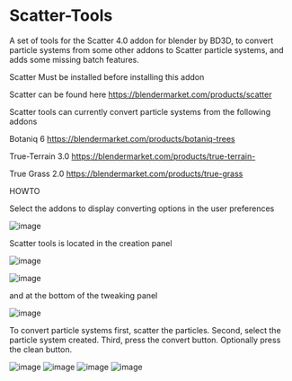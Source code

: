 # Scatter-Tools
A set of tools for the Scatter 4.0 addon for blender by BD3D, to convert particle systems from some other addons to Scatter particle systems, and adds some missing batch features.

Scatter Must be installed before installing this addon

Scatter can be found here https://blendermarket.com/products/scatter

Scatter tools can currently convert particle systems from the following addons

Botaniq 6 https://blendermarket.com/products/botaniq-trees

True-Terrain 3.0 https://blendermarket.com/products/true-terrain-

True Grass 2.0 https://blendermarket.com/products/true-grass

HOWTO

Select the addons to display converting options in the user preferences

![image](https://user-images.githubusercontent.com/80712250/111206550-1f2fab00-858e-11eb-960d-0dd309c873cd.png)

Scatter tools is located in the creation panel

![image](https://user-images.githubusercontent.com/80712250/111204434-b8a98d80-858b-11eb-888d-234decca28b4.png)

![image](https://user-images.githubusercontent.com/80712250/111206153-a16b9f80-858d-11eb-9f15-f784b18be601.png)

and at the bottom of the tweaking panel

![image](https://user-images.githubusercontent.com/80712250/111204691-06be9100-858c-11eb-9d55-0e21d9950606.png)

To convert particle systems first, scatter the particles. Second, select the particle system created. Third, press the convert button. Optionally press the clean button.

![image](https://user-images.githubusercontent.com/80712250/111205690-1e4a4980-858d-11eb-860b-2f9934975723.png)
![image](https://user-images.githubusercontent.com/80712250/111205790-3e7a0880-858d-11eb-824b-66545980d47c.png)
![image](https://user-images.githubusercontent.com/80712250/111205982-72edc480-858d-11eb-9587-15a5adc95e27.png)
![image](https://user-images.githubusercontent.com/80712250/111206065-8a2cb200-858d-11eb-80ea-c3a7a20c905e.png)


